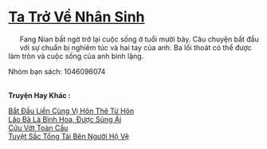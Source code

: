 <a href="https://truyentiki.com/ta-tro-ve-nhan-sinh.33768/" title="Ta Trở Về Nhân Sinh"><h1>Ta Trở Về Nhân Sinh</h1></a><div style="display:table"><img align="right" style="float: left; padding: 10px;" src="https://truyentiki.com/images/story/200x260/33768.jpg" alt="">Fang Nian bất ngờ trở lại cuộc sống ở tuổi mười bảy. Câu chuyện bắt đầu với sự chuẩn bị nghiêm túc và hai tay của anh. Ba lối thoát có thể được làm tròn và cuộc sống của anh bình lặng. <p></p> Nhóm bạn sách: 1046096074</div><p><br><b>Truyện Hay Khác :</b></p><a href="https://truyentiki.com/bat-dau-lien-cung-vi-hon-the-tu-hon.33767/" alt="Bắt Đầu Liền Cùng Vị Hôn Thê Từ Hôn">Bắt Đầu Liền Cùng Vị Hôn Thê Từ Hôn</a><br/><a href="https://github.com/nownovels/top500/tree/master/truyenhay/33830/" alt="Lão Bà Là Bình Hoa, Được Sủng Ái">Lão Bà Là Bình Hoa, Được Sủng Ái</a><br/><a href="https://github.com/nownovels/top500/tree/master/truyenhay/33905/" alt="Cứu Vớt Toàn Cầu">Cứu Vớt Toàn Cầu</a><br/><a href="https://github.com/nownovels/top500/tree/master/truyenhay/33806/" alt="Tuyệt Sắc Tổng Tài Bên Người Hộ Vệ">Tuyệt Sắc Tổng Tài Bên Người Hộ Vệ</a><br/>